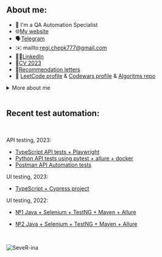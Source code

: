 ## About me:

- 👋 I'm a QA Automation Specialist
- 🌐[My website](https://reginaonline.de/)
- 🗣️[Telegram](https://t.me/reg7na)
- ✉️ mailto:regi.chepk777@gmail.com
- 👩‍💻[LinkedIn](https://www.linkedin.com/in/reg7na/)
- 📜[CV 2023](https://drive.google.com/file/d/1I7e350FpKvVUdf2BR2Pot1K4EFsUvKKX/view?usp=sharing)
- 📄[Recommendation letters](https://drive.google.com/file/d/17keY2AQ-B4bGNjW-IFbrofdL77HV_5ge/view?usp=sharing)
- 🔣 [LeetCode profile](https://leetcode.com/SeveR-ina/) & [Codewars profile](https://www.codewars.com/users/SeveR-ina) & [Algoritms repo](https://github.com/SeveR-ina/algorithms)
<details>
<summary> More about me </summary>
  
<br>
Technical Skills:

- Top used programming language is Java and learning: TypeScript, Python, JavaScript;
- Automation testing: Selenium, Appium, jUnit, TestNG, Cucumber, Postman and learning: Cypress.io, pytest, Playwright;
- Version control: Git, GitHub, GitLab;
- Build tools: Maven, Gradle;
- Databases: SQL, NoSQL;
- CI/CD: Jenkins, TeamCity, GitHub Actions;
- Other: Swagger, Docker;

<br>
Leetcode and Codewars stats:<br />
<br />

 ![image](https://img.shields.io/badge/dynamic/json?style=plastic&labelColor=black&color=%23ffa116&label=Solved&query=solvedOverTotal&url=https%3A%2F%2Fbadge.xyli.tech/%2Fapi%2Fusers%2FSeveR-ina&logo=leetcode&logoColor=yellow) 
 
 ![image](https://www.codewars.com/users/SeveR-ina/badges/small) 

<br>
Main achievements:

- creating test automation frameworks and test documentation from scratch;
- working with worldwide teams in English;
- participating in big and small IT companies for 9 years.

<br>
Languages:

- English (Fluent, B2->C1)
- German (Proficient - A2)
</details>
  
<br>
  
## Recent test automation:
  <br>
  
API testing, 2023: 
- [TypeScript API tests + Playwright](https://github.com/SeveR-ina/playwright_example_api_tests)
- [Python API tests using pytest + allure + docker](https://github.com/SeveR-ina/restful_booker_python_api_tests)
- [Postman API Automation tests](https://github.com/SeveR-ina/api_postman_restful_booker/tree/main)

UI testing, 2023:
- [TypeScript + Cypress project](https://github.com/SeveR-ina/ts_luma_store)

UI testing, 2022:
- [№1 Java + Selenium + TestNG + Maven + Allure](https://github.com/SeveR-ina/rakuten-test-task)
- [№2 Java + Selenium + TestNG + Maven + Allure](https://github.com/SeveR-ina/friday-test-task)

  <br>

 <p align="left"> <img src="https://komarev.com/ghpvc/?username=SeveR-ina" alt="SeveR-ina" /> </p>
  


